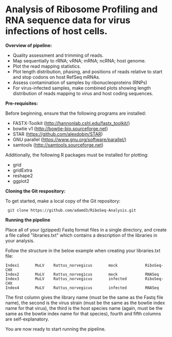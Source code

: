 # Analysis of Ribosome Profiling and RNA sequence data for virus infections of host cells.

**Overview of pipeline:**

- Quality assessment and trimming of reads.
- Map sequentially to rRNA; vRNA; mRNA; ncRNA; host genome.
- Plot the read mapping statistics.
- Plot length distribution, phasing, and positions of reads relative to start and stop codons on host RefSeq mRNAs.
- Assess contamination of samples by ribonucleoproteins (RNPs)
- For virus-infected samples, make combined plots showing length distribution of reads mapping to virus and host coding sequences.

**Pre-requisites:**

Before beginning, ensure that the following programs are installed:

- FASTX-Toolkit (http://hannonlab.cshl.edu/fastx_toolkit/)
- bowtie v1 (http://bowtie-bio.sourceforge.net)
- STAR (https://github.com/alexdobin/STAR)
- GNU parallel (https://www.gnu.org/software/parallel/)
- samtools (http://samtools.sourceforge.net)

Additionally, the following R packages must be installed for plotting:

- grid
- gridExtra
- reshape2
- ggplot2

**Cloning the Git respository:**

To get started, make a local copy of the Git repository:

     git clone https://github.com/adamd3/RiboSeq-Analysis.git

**Running the pipeline**

Place all of your (gzipped) Fastq format files in a single directory, and create a file called "libraries.txt" which contains a description of the libraries in your analysis. 

Follow the structure in the below example when creating your libraries.txt file:

```
Index1       MuLV    Rattus_norvegicus       mock            RiboSeq-CHX 
Index2       MuLV    Rattus_norvegicus       mock            RNASeq
Index3       MuLV    Rattus_norvegicus       infected        RiboSeq-CHX 
Index4       MuLV    Rattus_norvegicus       infected        RNASeq
```

The first column gives the library name (must be the same as the Fastq file name), the second is the virus strain (must be the same as the bowtie index name for that virus), the third is the host species name (again, must be the same as the bowtie index name for that species), fourth and fifth columns are self-explanatory. 

You are now ready to start running the pipeline.
